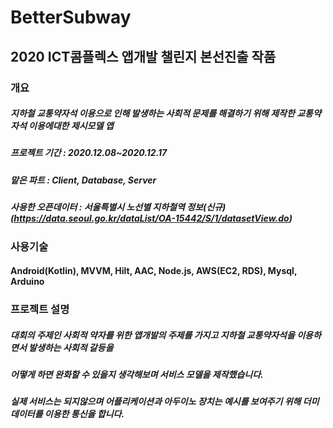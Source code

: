# BetterSubway
## 2020 ICT콤플렉스 앱개발 챌린지 본선진출 작품
### 개요
##### 지하철 교통약자석 이용으로 인해 발생하는 사회적 문제를 해결하기 위해 제작한 교통약자석 이용에대한 제시모델 앱
##### 프로젝트 기간 : 2020.12.08~2020.12.17
##### 맡은 파트 : Client, Database, Server
##### 사용한 오픈데이터 : 서울특별시 노선별 지하철역 정보(신규)(https://data.seoul.go.kr/dataList/OA-15442/S/1/datasetView.do)


### 사용기술
#### Android(Kotlin), MVVM, Hilt, AAC, Node.js, AWS(EC2, RDS), Mysql, Arduino

### 프로젝트 설명
##### 대회의 주제인 사회적 약자를 위한 앱개발의 주제를 가지고 지하철 교통약자석을 이용하면서 발생하는 사회적 갈등을
##### 어떻게 하면 완화할 수 있을지 생각해보며 서비스 모델을 제작했습니다. 
##### 실제 서비스는 되지않으며 어플리케이션과 아두이노 장치는 예시를 보여주기 위해 더미데이터를 이용한 통신을 합니다.
